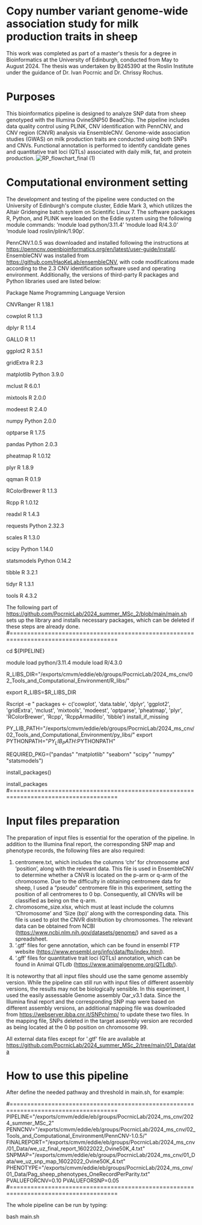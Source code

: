 # Copy number variant genome-wide association study for milk production traits in sheep
This work was completed as part of a master's thesis for a degree in Bioinformatics at the University of Edinburgh, conducted from May to August 2024. The thesis was undertaken by B245390 at the Roslin Institute under the guidance of Dr. Ivan Pocrnic and Dr. Chrissy Rochus.

# Purposes
This bioinformatics pipeline is designed to analyze SNP data from sheep genotyped with the Illumina OvineSNP50 BeadChip. The pipeline includes data quality control using PLINK, CNV identification with PennCNV, and CNV region (CNVR) analysis via EnsembleCNV. Genome-wide association studies (GWAS) on milk production traits are conducted using both SNPs and CNVs. Functional annotation is performed to identify candidate genes and quantitative trait loci (QTLs) associated with daily milk, fat, and protein production.
![RP_flowchart_final (1)](https://github.com/user-attachments/assets/6803b86c-e8fc-4d76-ab19-7bdb8184ed02)

# Computational environment setting
The development and testing of the pipeline were conducted on the University of Edinburgh's compute cluster, Eddie Mark 3, which utilizes the Altair Gridengine batch system on Scientific Linux 7. The software packages R, Python, and PLINK were loaded on the Eddie system using the following module commands: 
‘module load python/3.11.4’
‘module load R/4.3.0’
‘module load roslin/plink/1.90p’.

PennCNV.1.0.5 was downloaded and installed following the instructions at 
https://penncnv.openbioinformatics.org/en/latest/user-guide/install/. 
EnsembleCNV was installed from 
https://github.com/HaoKeLab/ensembleCNV, 
with code modifications made according to the 2.3 CNV identification software used and operating environment. Additionally, the versions of third-party R packages and Python libraries used are listed below:

Package Name	Programming Language	Version

CNVRanger	R	1.18.1

cowplot	R	1.1.3

dplyr	R	1.1.4

GALLO	R	1.1

ggplot2	R	3.5.1

gridExtra	R	2.3

matplotlib	Python	3.9.0

mclust	R	6.0.1

mixtools	R	2.0.0

modeest	R	2.4.0

numpy	Python	2.0.0

optparse	R	1.7.5

pandas	Python	2.0.3

pheatmap	R	1.0.12

plyr	R	1.8.9

qqman	R	0.1.9

RColorBrewer	R	1.1.3

Rcpp	R	1.0.12

readxl	R	1.4.3

requests	Python	2.32.3

scales	R	1.3.0

scipy	Python	1.14.0

statsmodels	Python	0.14.2

tibble	R	3.2.1

tidyr	R	1.3.1

tools	R	4.3.2

The following part of https://github.com/PocrnicLab/2024_summer_MSc_2/blob/main/main.sh sets up the library and installs necessary packages, which can be deleted if these steps are already done.
#=====================================================================================

cd ${PIPELINE}

module load python/3.11.4
module load R/4.3.0

R_LIBS_DIR="/exports/cmvm/eddie/eb/groups/PocrnicLab/2024_ms_cnv/02_Tools_and_Computational_Environment/R_libs/"

export R_LIBS=$R_LIBS_DIR

Rscript -e "
packages <- c('cowplot', 'data.table', 'dplyr', 'ggplot2', 'gridExtra', 'mclust', 'mixtools', 'modeest', 'optparse', 'pheatmap', 'plyr', 'RColorBrewer', 'Rcpp', 'RcppArmadillo', 'tibble')
install_if_missing

PY_LIB_PATH="/exports/cmvm/eddie/eb/groups/PocrnicLab/2024_ms_cnv/02_Tools_and_Computational_Environment/py_libs/"
export PYTHONPATH="${PY_LIB_PATH}:$PYTHONPATH"

REQUIRED_PKG=("pandas" "matplotlib" "seaborn" "scipy" "numpy" "statsmodels")

install_packages() 

install_packages
#=====================================================================================

# Input files preparation
The preparation of input files is essential for the operation of the pipeline. In addition to the Illumina final report, the corresponding SNP map and phenotype records, the following files are also required: 
1. centromere.txt, which includes the columns  ‘chr’ for chromosome and ‘position’, along with the relevant data. This file is used in EnsembleCNV to determine whether a CNVR is located on the p-arm or q-arm of the chromosome. Due to the difficulty in obtaining centromere data for sheep, I used a “pseudo” centromere file in this experiment, setting the position of all centromeres to 0 bp. Consequently, all CNVRs will be classified as being on the q-arm.
2. chromosome_size.xlsx, which must at least include the columns ‘Chromosome’ and ‘Size (bp)’ along with the corresponding data. This file is used to plot the CNVR distribution by chromosomes. The relevant data can be obtained from NCBI (https://www.ncbi.nlm.nih.gov/datasets/genome/) and saved as a spreadsheet.
3.  ‘.gtf’ files for gene annotation, which can be found in ensembl FTP website (https://www.ensembl.org/info/data/ftp/index.html).
4.  ‘.gff’ files for quantitative trait loci (QTLs) annotation, which can be found in Animal QTLdb (https://www.animalgenome.org/QTLdb/).

It is noteworthy that all input files should use the same genome assembly version. While the pipeline can still run with input files of different assembly versions, the results may not be biologically sensible. In this experiment, I used the easily assessable Genome assembly Oar_v3.1 data. Since the Illumina final report and the corresponding SNP map were based on different assembly versions, an additional mapping file was downloaded from 
https://webserver.ibba.cnr.it/SNPchimp/ 
to update these two files. In the mapping file, SNPs deleted in the target assembly version are recorded as being located at the 0 bp position on chromosome 99.

All external data files except for '.gtf' file are available at https://github.com/PocrnicLab/2024_summer_MSc_2/tree/main/01_Data/data

# How to use this pipeline
After define the needed pathway and threshold in main.sh, for example:

#=====================================================================================
PIPELINE="/exports/cmvm/eddie/eb/groups/PocrnicLab/2024_ms_cnv/2024_summer_MSc_2"
PENNCNV="/exports/cmvm/eddie/eb/groups/PocrnicLab/2024_ms_cnv/02_Tools_and_Computational_Environment/PennCNV-1.0.5/"
FINALREPORT="/exports/cmvm/eddie/eb/groups/PocrnicLab/2024_ms_cnv/01_Data/we_uz_final_report_16022022_Ovine50K_4.txt"
SNPMAP="/exports/cmvm/eddie/eb/groups/PocrnicLab/2024_ms_cnv/01_Data/we_uz_snp_map_16022022_Ovine50K_4.txt"
PHENOTYPE="/exports/cmvm/eddie/eb/groups/PocrnicLab/2024_ms_cnv/01_Data/Pag_sheep_phenotypes_OneRecordPerParity.txt"
PVALUEFORCNV=0.10
PVALUEFORSNP=0.05
#=====================================================================================

The whole pipeline can be run by typing:

bash main.sh
